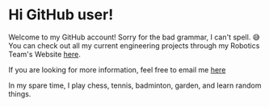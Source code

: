 # Hi GitHub user! 

Welcome to my GitHub account! Sorry for the bad grammar, I can't spell. :sweat_smile: You can check out all my current engineering projects through my Robotics Team's Website [here](https://rcj.tfacademy.ca/). 

If you are looking for more information, feel free to email me [here](mailto:zhengvictor0@gmail.com)


In my spare time, I play chess, tennis, badminton, garden, and learn random things. 
